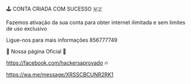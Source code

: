 🕹️ CONTA CRIADA COM SUCESSO 🇲🇿

Fazemos ativação da sua conta para obter internet ilimitada e sem limites de uso exclusivo

Ligue-nos para mais informações 856777749

🚀 Nossa página Oficial 👮 

https://facebook.com/hackersaprovado 🔥

https://wa.me/message/XRSSCBCUNR2RK1
